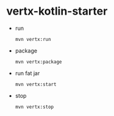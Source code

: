 # vertx-kotlin-starter

- run

    ```shell
    mvn vertx:run
    ```

- package

    ```shell
    mvn vertx:package
    ```

- run fat jar

    ```shell
    mvn vertx:start
    ```

- stop

    ```shell
    mvn vertx:stop
    ```